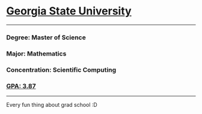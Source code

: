 #  [Georgia State University](https://www.gsu.edu/)

---

### Degree: Master of Science
### Major: Mathematics
### Concentration: Scientific Computing
### [GPA: 3.87](https://github.com/annan92419/GaState/blob/main/cv_transcript/Jesse%20Annan%20-%20Transcript.pdf)

---

Every fun thing about grad school :D
